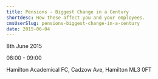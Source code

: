 ```yaml
---
title: Pensions - Biggest Change in a Century
shortdesc: How these affect you and your employees.
cmsUserSlug: pensions-biggest-change-in-a-century
date: 2015-06-04
---
```


8th June 2015

08:00 - 09:00

Hamilton Academical FC, Cadzow Ave, Hamilton ML3 0FT